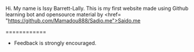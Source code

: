 Hi. My name is Issy Barrett-Lally.
This is my first website made using Github learning bot and opensource material by <a><href= "https://github.com/Mamadou888/Sadio.me">Saido.me</a>

============

- Feedback is strongly encouraged.

